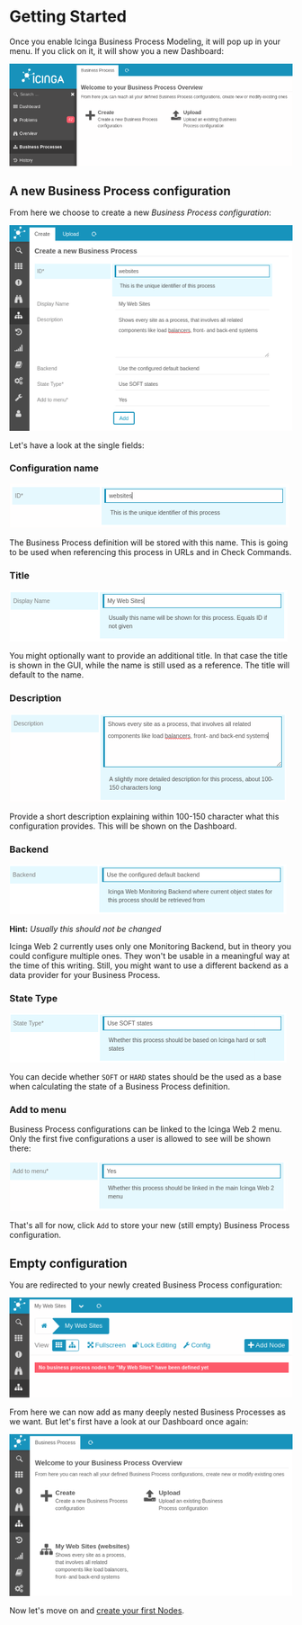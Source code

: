 # Getting Started

Once you enable Icinga Business Process Modeling, it will pop up in your menu.
If you click on it, it will show you a new Dashboard:

![Empty Dashboard](screenshot/03_getting-started/0201_empty-dashboard.png)

## A new Business Process configuration

From here we choose to create a new *Business Process configuration*:

![New Business Process](screenshot/03_getting-started/0202_create-new-configuration.png)

Let's have a look at the single fields:

### Configuration name

![Configuration name](screenshot/03_getting-started/0203_create-new_name.png)

The Business Process definition will be stored with this name. This is going to
be used when referencing this process in URLs and in Check Commands.

### Title

![Configuration name](screenshot/03_getting-started/0204_create-new_title.png)

You might optionally want to provide an additional title. In that case the title
is shown in the GUI, while the name is still used as a reference. The title will
default to the name.

### Description

![Description](screenshot/03_getting-started/0205_create-new_description.png)

Provide a short description explaining within 100-150 character what this
configuration provides. This will be shown on the Dashboard.

### Backend

![Backend](screenshot/03_getting-started/0206_create-new_backend.png)

**Hint:** *Usually this should not be changed*

Icinga Web 2 currently uses only one Monitoring Backend, but in theory you
could configure multiple ones. They won't be usable in a meaningful way at the
time of this writing. Still, you might want to use a different backend as a data
provider for your Business Process.

### State Type

![State Type](screenshot/03_getting-started/0207_create-new_state-type.png)

You can decide whether `SOFT` or `HARD` states should be the used as a base when
calculating the state of a Business Process definition.

### Add to menu

Business Process configurations can be linked to the Icinga Web 2 menu. Only the
first five configurations a user is allowed to see will be shown there:

![Add to menu](screenshot/03_getting-started/0208_create-new_add-to-menu.png)

That's all for now, click `Add` to store your new (still empty) Business Process
configuration.

## Empty configuration

You are redirected to your newly created Business Process configuration:

![Empty configuration](screenshot/03_getting-started/0209_new-empty-configuration.png)

From here we can now add as many deeply nested Business Processes as we want.
But let's first have a look at our Dashboard once again:

![New on Dashboard](screenshot/03_getting-started/0210_new-on-dashboard.png)

Now let's move on and [create your first Nodes](04-Create-your-first-process-node.md).

